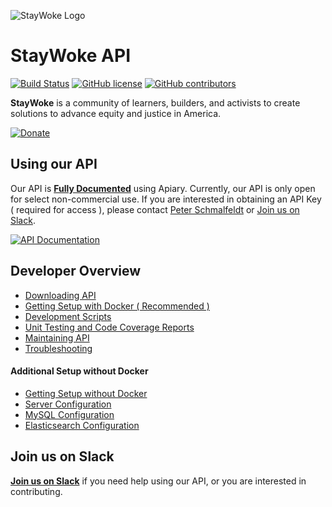 ![StayWoke Logo](https://staywoke-github.s3.us-east-1.amazonaws.com/common/logo.png "StayWoke Logo")

StayWoke API
===

[![Build Status](https://circleci.com/gh/staywoke/api/tree/master.svg?style=shield)](https://circleci.com/gh/staywoke/api/tree/master) [![GitHub license](https://img.shields.io/badge/license-MIT-blue.svg?style=flat)](https://raw.githubusercontent.com/staywoke/api/master/LICENSE) [![GitHub contributors](https://img.shields.io/github/contributors/staywoke/api.svg)](https://github.com/staywoke/api/graphs/contributors)

__StayWoke__ is a community of learners, builders, and activists to create solutions to advance equity and justice in America.

[![Donate](https://staywoke-github.s3.us-east-1.amazonaws.com/common/donate.png)](https://www.paypal.me/campaignzero)


Using our API
---

Our API is __[Fully Documented](https://api.staywoke.org/guide/)__ using Apiary. Currently, our API is only open for select non-commercial use.  If you are interested in obtaining an API Key ( required for access ), please contact [Peter Schmalfeldt](mailto:me@peterschmalfeldt.com) or [Join us on Slack](https://staywoke.slack.com).

[![API Documentation](https://staywoke-github.s3.us-east-1.amazonaws.com/api/apiary.jpg)](http://docs.staywoke.apiary.io)


Developer Overview
---

* [Downloading API](docs/downloading-api.md)
* [Getting Setup with Docker ( Recommended )](docs/getting-setup-with-docker.md)
* [Development Scripts](docs/development-scripts.md)
* [Unit Testing and Code Coverage Reports](docs/unit-testing-and-code-coverage-reports.md)
* [Maintaining API](docs/maintaining-api.md)
* [Troubleshooting](docs/troubleshooting.md)

#### Additional Setup without Docker

* [Getting Setup without Docker](docs/getting-setup-without-docker.md)
* [Server Configuration](docs/server-configuration.md)
* [MySQL Configuration](docs/mysql-configuration.md)
* [Elasticsearch Configuration](docs/elasticsearch-configuration.md)


Join us on Slack
---

__[Join us on Slack](https://staywoke.slack.com)__ if you need help using our API, or you are interested in contributing.
